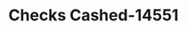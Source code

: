 ---
f_zip-code: 22314
f_state-code: VA
title: Checks Cashed-14551
f_phone: 703-683-6878
f_city-only: Alexandria
f_address: 900 North Washington Street Alexandria
f_location-unique-id: '14551'
slug: checks-cashed-14551
updated-on: '2024-05-30T13:46:58.046Z'
created-on: '2024-05-30T13:36:59.803Z'
published-on: '2024-05-30T13:54:32.469Z'
f_city-state: cms/city/alexandria-va.md
f_company: cms/company/checks-cashed.md
f_state: cms/state/virginia.md
layout: '[payday-loan].html'
tags: payday-loan
---